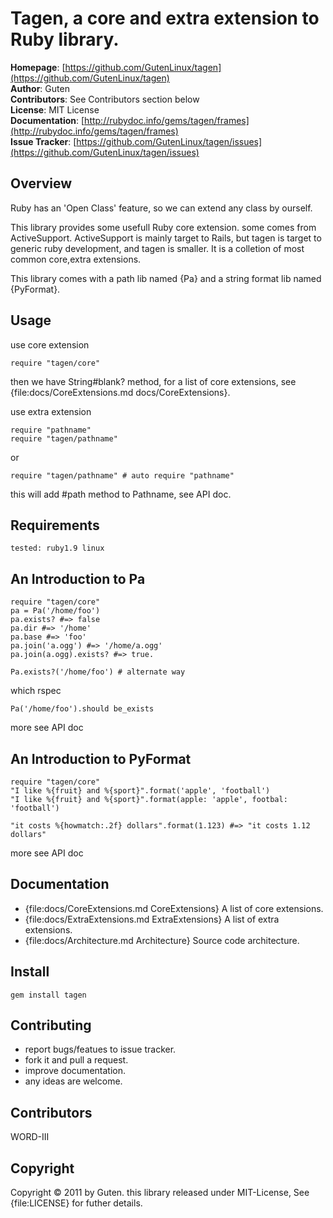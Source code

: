 Tagen, a core and extra extension to Ruby library.
==========================================

**Homepage**: [https://github.com/GutenLinux/tagen](https://github.com/GutenLinux/tagen) <br/>
**Author**: 	Guten <br/>
**Contributors**: See Contributors section below  <br/>
**License**: MIT License <br/>
**Documentation**: [http://rubydoc.info/gems/tagen/frames](http://rubydoc.info/gems/tagen/frames) <br/>
**Issue Tracker**: [https://github.com/GutenLinux/tagen/issues](https://github.com/GutenLinux/tagen/issues) <br/>

Overview
--------

Ruby has an 'Open Class' feature, so we can extend any class by ourself.

This library provides some usefull Ruby core extension.  some comes from ActiveSupport. ActiveSupport is mainly target to Rails, but tagen is target to generic ruby development, and tagen is smaller. It is a colletion of most common core,extra extensions.

This library comes with a path lib named {Pa} and a string format lib named {PyFormat}.

Usage
-----
use core extension

	require "tagen/core"

then we have String#blank? method, for a list of core extensions, see {file:docs/CoreExtensions.md docs/CoreExtensions}.

use extra extension

	require "pathname"
	require "tagen/pathname"

or

	require "tagen/pathname" # auto require "pathname"

this will add #path method to Pathname, see API doc.

Requirements
------------

	tested: ruby1.9 linux

An Introduction to Pa 
---------------------

	require "tagen/core"
	pa = Pa('/home/foo')
	pa.exists? #=> false
	pa.dir #=> '/home'
	pa.base #=> 'foo'
	pa.join('a.ogg') #=> '/home/a.ogg'
	pa.join(a.ogg).exists? #=> true.

	Pa.exists?('/home/foo') # alternate way

which rspec

	Pa('/home/foo').should be_exists

more see API doc

An Introduction to PyFormat
---------------------------

	require "tagen/core"
	"I like %{fruit} and %{sport}".format('apple', 'football') 
	"I like %{fruit} and %{sport}".format(apple: 'apple', footbal: 'football') 

	"it costs %{howmatch:.2f} dollars".format(1.123) #=> "it costs 1.12 dollars"
	
more see API doc


Documentation
-------------
* {file:docs/CoreExtensions.md CoreExtensions} A list of core extensions.
* {file:docs/ExtraExtensions.md ExtraExtensions} A list of extra extensions.
* {file:docs/Architecture.md Architecture} Source code architecture.

Install
----------
	gem install tagen

Contributing
-------------
* report bugs/featues to issue tracker.
* fork it and pull a request.
* improve documentation.
* any ideas are welcome.

Contributors
------------

WORD-III


Copyright
---------
Copyright &copy; 2011 by Guten. this library released under MIT-License, See {file:LICENSE} for futher details.
